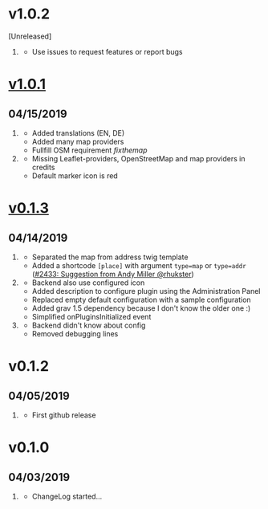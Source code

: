 # v1.0.2
[Unreleased]
1. [](#bugfix)
    * Use issues to request features or report bugs

# [v1.0.1]
## 04/15/2019

1. [](#new)
   * Added translations (EN, DE)
   * Added many map providers
   * Fullfill OSM requirement _fixthemap_
1. [](#improved)
   * Missing Leaflet-providers, OpenStreetMap and map providers in credits
   * Default marker icon is red

# [v0.1.3]
## 04/14/2019

1. [](#new)
   * Separated the map from address twig template
   * Added a shortcode `[place]` with argument `type=map` or `type=addr` ([#2433: Suggestion from Andy Miller @rhukster](https://github.com/getgrav/grav/issues/2433#issuecomment-481479209))
1. [](#improved)
   * Backend also use configured icon
   * Added description to configure plugin using the Administration Panel
   * Replaced empty default configuration with a sample configuration
   * Added grav 1.5 dependency because I don't know the older one :)
   * Simplified onPluginsInitialized event
1. [](#bugfix)
   * Backend didn't know about config
   * Removed debugging lines

# v0.1.2
##  04/05/2019

1. [](#new)
    * First github release

# v0.1.0
##  04/03/2019

1. [](#new)
    * ChangeLog started...


[v1.0.1]: https://github.com/foxfabi/grav-plugin-leaflet-address/compare/v1.0.1...v0.1.3
[v0.1.3]: https://github.com/foxfabi/grav-plugin-leaflet-address/compare/v0.1.2...v0.1.3
